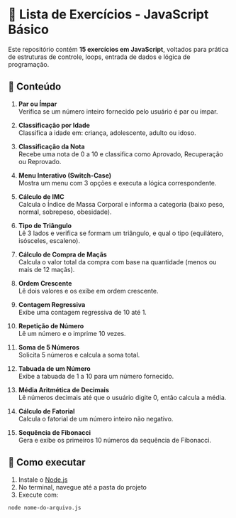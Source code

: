 # 📘 Lista de Exercícios - JavaScript Básico

Este repositório contém **15 exercícios em JavaScript**, voltados para prática de estruturas de controle, loops, entrada de dados e lógica de programação.

## 📂 Conteúdo

1. **Par ou Ímpar**  
   Verifica se um número inteiro fornecido pelo usuário é par ou ímpar.

2. **Classificação por Idade**  
   Classifica a idade em: criança, adolescente, adulto ou idoso.

3. **Classificação da Nota**  
   Recebe uma nota de 0 a 10 e classifica como Aprovado, Recuperação ou Reprovado.

4. **Menu Interativo (Switch-Case)**  
   Mostra um menu com 3 opções e executa a lógica correspondente.

5. **Cálculo de IMC**  
   Calcula o Índice de Massa Corporal e informa a categoria (baixo peso, normal, sobrepeso, obesidade).

6. **Tipo de Triângulo**  
   Lê 3 lados e verifica se formam um triângulo, e qual o tipo (equilátero, isósceles, escaleno).

7. **Cálculo de Compra de Maçãs**  
   Calcula o valor total da compra com base na quantidade (menos ou mais de 12 maçãs).

8. **Ordem Crescente**  
   Lê dois valores e os exibe em ordem crescente.

9. **Contagem Regressiva**  
   Exibe uma contagem regressiva de 10 até 1.

10. **Repetição de Número**  
    Lê um número e o imprime 10 vezes.

11. **Soma de 5 Números**  
    Solicita 5 números e calcula a soma total.

12. **Tabuada de um Número**  
    Exibe a tabuada de 1 a 10 para um número fornecido.

13. **Média Aritmética de Decimais**  
    Lê números decimais até que o usuário digite 0, então calcula a média.

14. **Cálculo de Fatorial**  
    Calcula o fatorial de um número inteiro não negativo.

15. **Sequência de Fibonacci**  
    Gera e exibe os primeiros 10 números da sequência de Fibonacci.

## 🚀 Como executar

1. Instale o [Node.js](https://nodejs.org)
2. No terminal, navegue até a pasta do projeto
3. Execute com:

```bash
node nome-do-arquivo.js
